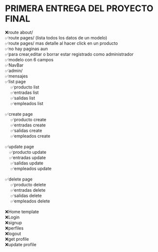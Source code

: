 # PRIMERA ENTREGA DEL PROYECTO FINAL
❌route about/ <br>
✅route pages/ (lista todos los datos de un modelo)<br>
✅route pages/ mas detalle al hacer click en un producto<br>
✅no hay paginas aun<br>
✅para crear,editar o borrar estar registrado como administrador<br>
✅modelo con 6 campos<br>
✅NavBar<br>
✅admin/<br>
✅mensajes<br>
✅list page<br>
&emsp;    ✅producto list<br>
&emsp;    ✅entradas list<br>
&emsp;   ✅salidas list<br>
&emsp;   ✅empleados list<br>
<br>
✅create page<br>
&emsp;    ✅producto create<br>
&emsp;    ✅entradas create<br>
&emsp;    ✅salidas create<br>
&emsp;   ✅empleados create<br>
<br>
✅update page<br>
&emsp;✅producto update<br>
&emsp;✅entradas update<br>
&emsp;    ✅salidas update<br>
&emsp;    ✅empleados update<br>
<br>
✅delete page<br>
&emsp;    ✅producto delete <br>
&emsp;    ✅entradas delete<br>
&emsp;    ✅salidas delete<br>
&emsp;    ✅empleados delete<br>
<br>
❌Home template<br>
❌Login<br>
❌signup<br>
❌perfiles<br>
❌logout<br>
❌get profile<br>
❌update profile<br>